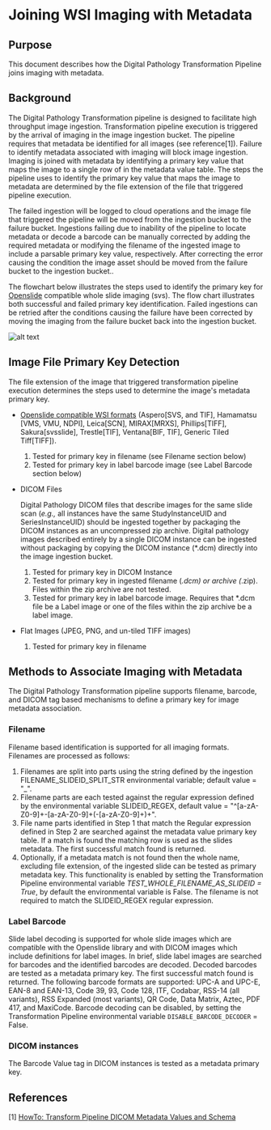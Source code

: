 # Joining WSI Imaging with Metadata

## Purpose

This document describes how the Digital Pathology Transformation Pipeline joins
imaging with metadata.

## Background

The Digital Pathology Transformation pipeline is designed to facilitate high
throughput image ingestion. Transformation pipeline execution is triggered by
the arrival of imaging in the image ingestion bucket. The pipeline requires that
metadata be identified for all images (see reference[1]). Failure to identify
metadata associated with imaging will block image ingestion. Imaging is joined
with metadata by identifying a primary key value that maps the image to a single
row of in the metadata value table. The steps the pipeline uses to identify the
primary key value that maps the image to metadata are determined by the file
extension of the file that triggered pipeline execution.

The failed ingestion will be logged to cloud operations and the image file that
triggered the pipeline will be moved from the ingestion bucket to the failure
bucket. Ingestions failing due to inability of the pipeline to locate metadata
or decode a barcode can be manually corrected by adding the required metadata or
modifying the filename of the ingested image to include a parsable primary key
value, respectively. After correcting the error causing the condition the image
asset should be moved from the failure bucket to the ingestion bucket..

The flowchart below illustrates the steps used to identify the primary key for
[Openslide](https://openslide.org/) compatible whole slide imaging (svs). The
flow chart illustrates both successful and failed primary key identification.
Failed ingestions can be retried after the conditions causing the failure have
been corrected by moving the imaging from the failure bucket back into the
ingestion bucket.

![alt text](https://github.com/GoogleCloudPlatform/medical-imaging/blob/main/pathology/transformation_pipeline/docs/images/flowchart.png?raw=true)

## Image File Primary Key Detection

The file extension of the image that triggered transformation pipeline execution determines the steps used to determine the image's metadata primary key.

-  [Openslide compatible WSI formats](https://openslide.org/formats/) (Aspero[SVS, and TIF], Hamamatsu [VMS, VMU, NDPI], Leica[SCN], MIRAX[MRXS], Phillips[TIFF], Sakura[svsslide], Trestle[TIF], Ventana[BIF, TIF], Generic Tiled Tiff[TIFF]).
    1. Tested for primary key in filename (see Filename section below)
    2. Tested for primary key in label barcode image
    (see Label Barcode section below)

-  DICOM Files

    Digital Pathology DICOM files that describe images for the same slide scan
    (_e.g.,_ all instances have the same StudyInstanceUID and SeriesInstanceUID)
    should be ingested together by packaging the DICOM instances as an uncompressed
    zip archive. Digital pathology images described entirely by a single DICOM
    instance can be ingested without packaging by copying the DICOM instance (*.dcm)
    directly into the image ingestion bucket.

    1. Tested for primary key in DICOM Instance
    2. Tested for primary key in ingested filename (*.dcm) or archive (*.zip).
        Files within the zip archive are not tested.
    3. Tested for primary key in label barcode image. Requires that *.dcm file
        be a Label image or one of the files within the zip archive be a label image.

-  Flat Images (JPEG, PNG, and un-tiled TIFF images)
    1. Tested for primary key in filename

## Methods to Associate Imaging with Metadata

The Digital Pathology Transformation pipeline supports filename, barcode, and
DICOM tag based mechanisms to define a primary key for image metadata
association.

### Filename

Filename based identification is supported for all imaging formats.
Filenames are processed as follows:

1. Filenames are split into parts using the string defined by the ingestion
FILENAME_SLIDEID_SPLIT_STR environmental variable; default value = "_".
2. Filename parts are each tested against the regular expression defined by the
environmental variable  SLIDEID_REGEX, default value =
"^[a-zA-Z0-9]+-[a-zA-Z0-9]+(-[a-zA-Z0-9]+)+".
3. File name parts identified in Step 1 that match the Regular expression
defined in Step 2 are searched against the metadata value primary key table. If
a match is found the matching row is used as the slides metadata. The first
successful match found is returned.
4. Optionally, if a metadata match is not found then the whole name, excluding
file extension, of the ingested slide can be tested as primary metadata key.
This functionality is enabled by setting the Transformation Pipeline
environmental variable _TEST_WHOLE_FILENAME_AS_SLIDEID = True_, by default the
environmental variable is False. The filename is not required to match the
SLIDEID_REGEX regular expression.

### Label Barcode

Slide label decoding is supported for whole slide images which are compatible
with the Openslide library and with DICOM images which include definitions for
label images. In brief, slide label images are searched for barcodes and the
identified barcodes are decoded. Decoded barcodes are tested as a metadata
primary key. The first successful match found is returned. The following barcode
formats are supported: UPC-A and UPC-E, EAN-8 and EAN-13, Code 39, 93, Code 128,
ITF, Codabar, RSS-14 (all variants), RSS Expanded (most variants), QR Code, Data
Matrix, Aztec, PDF 417, and MaxiCode. Barcode decoding can be disabled, by
setting the Transformation Pipeline environmental variable
`DISABLE_BARCODE_DECODER` = False.

### DICOM instances

The Barcode Value tag in DICOM instances is tested as a metadata primary key.

## References

[1] [HowTo: Transform Pipeline DICOM Metadata Values and Schema](https://github.com/GoogleCloudPlatform/medical-imaging/blob/main/pathology/transformation_pipeline/docs/transform_pipeline_metadata_values_and_schema.md)